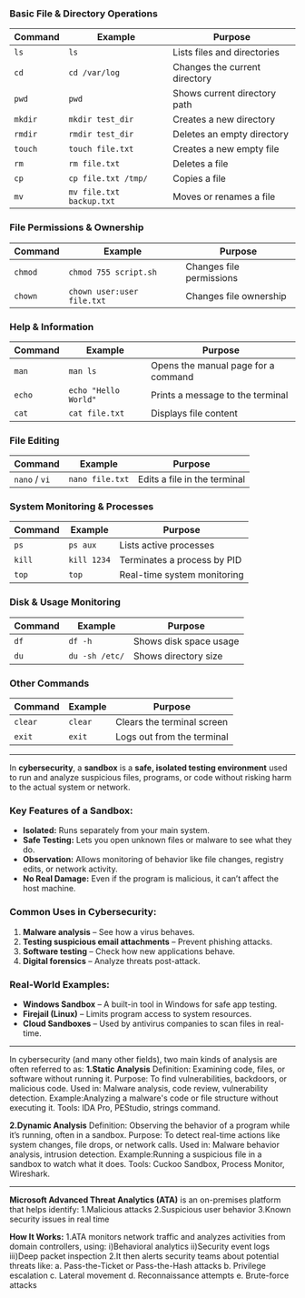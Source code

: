 ### Basic File & Directory Operations

| Command | Example                  | Purpose                       |
| ------- | ------------------------ | ----------------------------- |
| `ls`    | `ls`                     | Lists files and directories   |
| `cd`    | `cd /var/log`            | Changes the current directory |
| `pwd`   | `pwd`                    | Shows current directory path  |
| `mkdir` | `mkdir test_dir`         | Creates a new directory       |
| `rmdir` | `rmdir test_dir`         | Deletes an empty directory    |
| `touch` | `touch file.txt`         | Creates a new empty file      |
| `rm`    | `rm file.txt`            | Deletes a file                |
| `cp`    | `cp file.txt /tmp/`      | Copies a file                 |
| `mv`    | `mv file.txt backup.txt` | Moves or renames a file       |

### File Permissions & Ownership

| Command | Example                    | Purpose                  |
| ------- | -------------------------- | ------------------------ |
| `chmod` | `chmod 755 script.sh`      | Changes file permissions |
| `chown` | `chown user:user file.txt` | Changes file ownership   |

### Help & Information

| Command | Example              | Purpose                             |
| ------- | -------------------- | ----------------------------------- |
| `man`   | `man ls`             | Opens the manual page for a command |
| `echo`  | `echo "Hello World"` | Prints a message to the terminal    |
| `cat`   | `cat file.txt`       | Displays file content               |

### File Editing

| Command       | Example         | Purpose                      |
| ------------- | --------------- | ---------------------------- |
| `nano` / `vi` | `nano file.txt` | Edits a file in the terminal |

### System Monitoring & Processes

| Command | Example     | Purpose                     |
| ------- | ----------- | --------------------------- |
| `ps`    | `ps aux`    | Lists active processes      |
| `kill`  | `kill 1234` | Terminates a process by PID |
| `top`   | `top`       | Real-time system monitoring |

### Disk & Usage Monitoring

| Command | Example        | Purpose                |
| ------- | -------------- | ---------------------- |
| `df`    | `df -h`        | Shows disk space usage |
| `du`    | `du -sh /etc/` | Shows directory size   |

### Other Commands

| Command | Example | Purpose                    |
| ------- | ------- | -------------------------- |
| `clear` | `clear` | Clears the terminal screen |
| `exit`  | `exit`  | Logs out from the terminal |

---

In **cybersecurity**, a **sandbox** is a **safe, isolated testing environment** used to run and analyze suspicious files, programs, or code without risking harm to the actual system or network.

### **Key Features of a Sandbox:**

* **Isolated:** Runs separately from your main system.
* **Safe Testing:** Lets you open unknown files or malware to see what they do.
* **Observation:** Allows monitoring of behavior like file changes, registry edits, or network activity.
* **No Real Damage:** Even if the program is malicious, it can’t affect the host machine.

### **Common Uses in Cybersecurity:**

1. **Malware analysis** – See how a virus behaves.
2. **Testing suspicious email attachments** – Prevent phishing attacks.
3. **Software testing** – Check how new applications behave.
4. **Digital forensics** – Analyze threats post-attack.

### **Real-World Examples:**

* **Windows Sandbox** – A built-in tool in Windows for safe app testing.
* **Firejail (Linux)** – Limits program access to system resources.
* **Cloud Sandboxes** – Used by antivirus companies to scan files in real-time.

---
In cybersecurity (and many other fields), two main kinds of analysis are often referred to as:
**1.Static Analysis**
Definition: Examining code, files, or software without running it.
Purpose: To find vulnerabilities, backdoors, or malicious code.
Used in: Malware analysis, code review, vulnerability detection.
Example:Analyzing a malware's code or file structure without executing it.
Tools: IDA Pro, PEStudio, strings command.

**2.Dynamic Analysis**
Definition: Observing the behavior of a program while it’s running, often in a sandbox.
Purpose: To detect real-time actions like system changes, file drops, or network calls.
Used in: Malware behavior analysis, intrusion detection.
Example:Running a suspicious file in a sandbox to watch what it does.
Tools: Cuckoo Sandbox, Process Monitor, Wireshark.

----
**Microsoft Advanced Threat Analytics (ATA)** is an on-premises platform that helps identify:
1.Malicious attacks
2.Suspicious user behavior
3.Known security issues in real time

**How It Works:**
1.ATA monitors network traffic and analyzes activities from domain controllers, using:
      i)Behavioral analytics
      ii)Security event logs
      iii)Deep packet inspection
2.It then alerts security teams about potential threats like:
           a. Pass-the-Ticket or Pass-the-Hash attacks
           b. Privilege escalation
           c. Lateral movement
           d. Reconnaissance attempts
           e. Brute-force attacks





